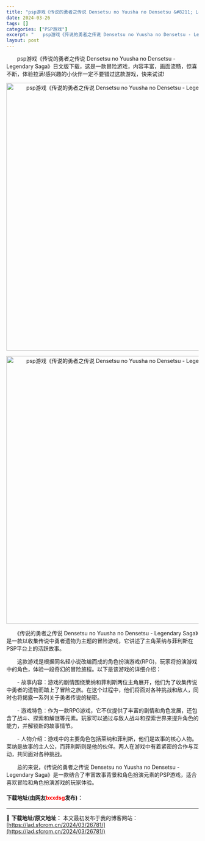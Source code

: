 ```yaml
---
title: "psp游戏《传说的勇者之传说 Densetsu no Yuusha no Densetsu &#8211; Legendary Saga》日文版下载"
date: 2024-03-26
tags: []
categories: ["PSP游戏"]
excerpt: "　　psp游戏《传说的勇者之传说 Densetsu no Yuusha no Densetsu - Legendary Saga》日文版下载，这是一款冒险游戏，内容丰富，画面流畅，惊喜不断，体验拉满!感兴趣的小伙伴一定不要错过这款游戏，快来试试! 　　《传说的勇者之传说 Densetsu no Yu&hellip;"
layout: post
---
```


 <p>　　psp游戏《传说的勇者之传说 Densetsu no Yuusha no Densetsu - Legendary Saga》日文版下载，这是一款冒险游戏，内容丰富，画面流畅，惊喜不断，体验拉满!感兴趣的小伙伴一定不要错过这款游戏，快来试试!</p> <p align="center"><img align="" border="0" src="https://lad.sfcrom.cn/wp-content/uploads/2024/03/20240325_66020fd719fa1.webp" width="700" alt="psp游戏《传说的勇者之传说 Densetsu no Yuusha no Densetsu - Legendary Saga》日文版下载" /></p> <p align="center"><img align="" border="0" src="https://lad.sfcrom.cn/wp-content/uploads/2024/03/20240325_66020fd786fec.webp" width="700" alt="psp游戏《传说的勇者之传说 Densetsu no Yuusha no Densetsu - Legendary Saga》日文版下载" /></p> <p>　　《传说的勇者之传说 Densetsu no Yuusha no Densetsu - Legendary Saga》是一款以收集传说中勇者遗物为主题的冒险游戏，它讲述了主角莱纳与菲利斯在PSP平台上的活跃故事。</p> <p>　　这款游戏是根据同名轻小说改编而成的角色扮演游戏(RPG)，玩家将扮演游戏中的角色，体验一段奇幻的冒险旅程。以下是该游戏的详细介绍：</p> <p>　　- 故事内容：游戏的剧情围绕莱纳和菲利斯两位主角展开，他们为了收集传说中勇者的遗物而踏上了冒险之旅。在这个过程中，他们将面对各种挑战和敌人，同时也将揭露一系列关于勇者传说的秘密。</p> <p>　　- 游戏特色：作为一款RPG游戏，它不仅提供了丰富的剧情和角色发展，还包含了战斗、探索和解谜等元素。玩家可以通过与敌人战斗和探索世界来提升角色的能力，并解锁新的故事情节。</p> <p>　　- 人物介绍：游戏中的主要角色包括莱纳和菲利斯，他们是故事的核心人物。莱纳是故事的主人公，而菲利斯则是他的伙伴。两人在游戏中有着紧密的合作与互动，共同面对各种挑战。</p> <p>　　总的来说，《传说的勇者之传说 Densetsu no Yuusha no Densetsu - Legendary Saga》是一款结合了丰富故事背景和角色扮演元素的PSP游戏，适合喜欢冒险和角色扮演游戏的玩家体验。</p> <p><h4>下载地址(由网友<font color="red">bxxdsg</font>发布)：</h4></p> 

---
📖 **下载地址/原文地址：** 本文最初发布于我的博客网站：[https://lad.sfcrom.cn/2024/03/26781/](https://lad.sfcrom.cn/2024/03/26781/)
